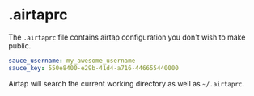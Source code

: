 # .airtaprc

The `.airtaprc` file contains airtap configuration you don't wish to make public.

```yaml
sauce_username: my_awesome_username
sauce_key: 550e8400-e29b-41d4-a716-446655440000
```

Airtap will search the current working directory as well as `~/.airtaprc`.
